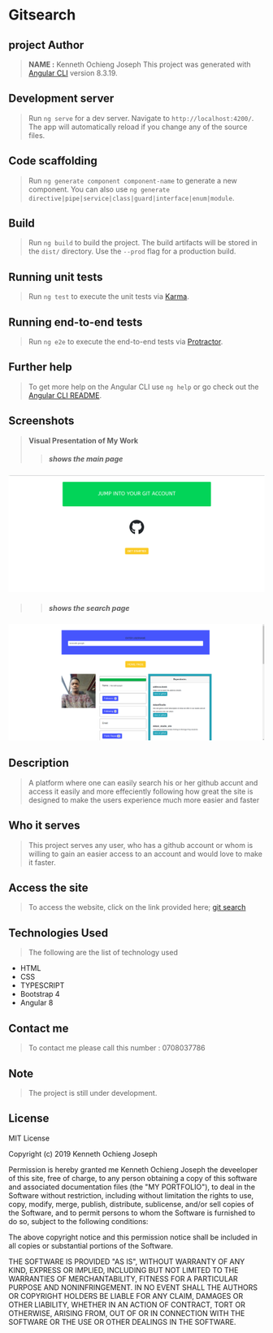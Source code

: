 # Gitsearch
## project Author
> **NAME :** Kenneth Ochieng Joseph
This project was generated with [Angular CLI](https://github.com/angular/angular-cli) version 8.3.19.

## Development server

>Run `ng serve` for a dev server. Navigate to `http://localhost:4200/`. The app will automatically reload if you change any of the source files.

## Code scaffolding

>Run `ng generate component component-name` to generate a new component. You can also use `ng generate directive|pipe|service|class|guard|interface|enum|module`.

## Build

>Run `ng build` to build the project. The build artifacts will be stored in the `dist/` directory. Use the `--prod` flag for a production build.

## Running unit tests

>Run `ng test` to execute the unit tests via [Karma](https://karma-runner.github.io).

## Running end-to-end tests

>Run `ng e2e` to execute the end-to-end tests via [Protractor](http://www.protractortest.org/).

## Further help

>To get more help on the Angular CLI use `ng help` or go check out the [Angular CLI README](https://github.com/angular/angular-cli/blob/master/README.md).

## Screenshots
> **Visual Presentation of My Work**
 >>##### shows the main page
![this shows the page](src/assets/gitss.png)

 >>##### shows the search page
![this shows the page](src/assets/gitS.png)
## Description
>A platform where one can easily search his or her github accunt and access it easily and more effeciently following how great the site is designed to make the users experience much more easier and faster

## Who it serves
> This project serves any user, who has a github account or whom is willing to gain an easier access to an account and would love to make it faster.

## Access the site
> To access the website, click on the link provided here;
>[git search]( https://kenneth-joseph.github.io/github-search/)

## Technologies Used
>The following are the list of technology used
 - HTML
 - CSS
 - TYPESCRIPT
 - Bootstrap 4
 - Angular 8

## Contact me
 > To contact me please call this number : 0708037786
 ## Note
 > The project is still under development.
 ## License
  MIT License

Copyright (c) 2019 Kenneth Ochieng Joseph

Permission is hereby granted me Kenneth Ochieng Joseph the deveeloper of this site, free of charge, to any person obtaining a copy
of this software and associated documentation files (the "MY PORTFOLIO"), to deal
in the Software without restriction, including without limitation the rights
to use, copy, modify, merge, publish, distribute, sublicense, and/or sell
copies of the Software, and to permit persons to whom the Software is
furnished to do so, subject to the following conditions:

The above copyright notice and this permission notice shall be included in all
copies or substantial portions of the Software.

THE SOFTWARE IS PROVIDED "AS IS", WITHOUT WARRANTY OF ANY KIND, EXPRESS OR
IMPLIED, INCLUDING BUT NOT LIMITED TO THE WARRANTIES OF MERCHANTABILITY,
FITNESS FOR A PARTICULAR PURPOSE AND NONINFRINGEMENT. IN NO EVENT SHALL THE
AUTHORS OR COPYRIGHT HOLDERS BE LIABLE FOR ANY CLAIM, DAMAGES OR OTHER
LIABILITY, WHETHER IN AN ACTION OF CONTRACT, TORT OR OTHERWISE, ARISING FROM,
OUT OF OR IN CONNECTION WITH THE SOFTWARE OR THE USE OR OTHER DEALINGS IN THE
SOFTWARE. 
